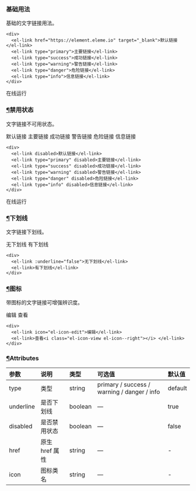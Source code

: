 ### 基础用法

基础的文字链接用法。

```
<div>
  <el-link href="https://element.eleme.io" target="_blank">默认链接</el-link>
  <el-link type="primary">主要链接</el-link>
  <el-link type="success">成功链接</el-link>
  <el-link type="warning">警告链接</el-link>
  <el-link type="danger">危险链接</el-link>
  <el-link type="info">信息链接</el-link>
</div>
```

在线运行

### [¶](https://element.eleme.cn/#/zh-CN/component/link#jin-yong-zhuang-tai)禁用状态

文字链接不可用状态。

默认链接 主要链接 成功链接 警告链接 危险链接 信息链接

```
<div>
  <el-link disabled>默认链接</el-link>
  <el-link type="primary" disabled>主要链接</el-link>
  <el-link type="success" disabled>成功链接</el-link>
  <el-link type="warning" disabled>警告链接</el-link>
  <el-link type="danger" disabled>危险链接</el-link>
  <el-link type="info" disabled>信息链接</el-link>
</div>
```

在线运行

### [¶](https://element.eleme.cn/#/zh-CN/component/link#xia-hua-xian)下划线

文字链接下划线。

无下划线 有下划线

```
<div>
  <el-link :underline="false">无下划线</el-link>
  <el-link>有下划线</el-link>
</div>
```

### [¶](https://element.eleme.cn/#/zh-CN/component/link#tu-biao)图标

带图标的文字链接可增强辨识度。

编辑 查看

```
<div>
  <el-link icon="el-icon-edit">编辑</el-link>
  <el-link>查看<i class="el-icon-view el-icon--right"></i> </el-link>
</div>
```

### [¶](https://element.eleme.cn/#/zh-CN/component/link#attributes)Attributes

| 参数      | 说明           | 类型    | 可选值                                      | 默认值  |
| :-------- | :------------- | :------ | :------------------------------------------ | :------ |
| type      | 类型           | string  | primary / success / warning / danger / info | default |
| underline | 是否下划线     | boolean | —                                           | true    |
| disabled  | 是否禁用状态   | boolean | —                                           | false   |
| href      | 原生 href 属性 | string  | —                                           | -       |
| icon      | 图标类名       | string  | —                                           | -       |
